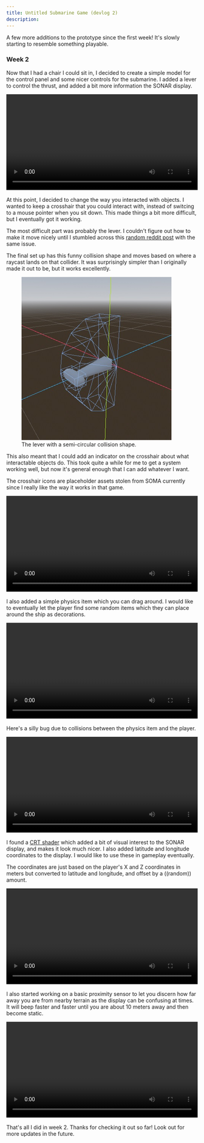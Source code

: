 ```yaml
---
title: Untitled Submarine Game (devlog 2)
description:
---
```


A few more additions to the prototype since the first week! It's slowly starting to resemble something playable.

### Week 2

Now that I had a chair I could sit in, I decided to create a simple model for the control panel and some nicer controls for the submarine. I added a lever to control the thrust, and added a bit more information the SONAR display.

<video width="100%" controls>
    <source src="/blog/assets/video/a850uOhlfu.mp4" type="video/mp4">
</video>

At this point, I decided to change the way you interacted with objects. I wanted to keep a crosshair that you could interact with, instead of switcing to a mouse pointer when you sit down. This made things a bit more difficult, but I eventually got it working.

The most difficult part was probably the lever. I couldn't figure out how to make it move nicely until I stumbled across this [random reddit post](https://www.reddit.com/r/Unity3D/comments/ogagbj/draggable_lever_with_mouse_cursor/) with the same issue.

The final set up has this funny collision shape and moves based on where a raycast lands on that collider. It was surprisingly simpler than I originally made it out to be, but it works excellently.

<figure>
    <img src="/blog/assets/img/lever.jpg" alt="">
    <figcaption>The lever with a semi-circular collision shape.</figcaption>
</figure>

This also meant that I could add an indicator on the crosshair about what interactable objects do. This took quite a while for me to get a system working well, but now it's general enough that I can add whatever I want.

The crosshair icons are placeholder assets stolen from SOMA currently since I really like the way it works in that game.

<video width="100%" controls>
    <source src="/blog/assets/video/zNdlhPpH6G.mp4" type="video/mp4">
</video>

I also added a simple physics item which you can drag around. I would like to eventually let the player find some random items which they can place around the ship as decorations.

<video width="100%" controls>
    <source src="/blog/assets/video/NnpsGiR1Yy.mp4" type="video/mp4">
</video>

Here's a silly bug due to collisions between the physics item and the player.

<video width="100%" controls>
    <source src="/blog/assets/video/KgIfFpsbrv.mp4" type="video/mp4">
</video>

I found a [CRT shader](https://godotshaders.com/shader/crt-shader-2/) which added a bit of visual interest to the SONAR display, and makes it look much nicer. I also added latitude and longitude coordinates to the display. I would like to use these in gameplay eventually.

The coordinates are just based on the player's X and Z coordinates in meters but converted to latitude and longitude, and offset by a ((random)) amount.

<video width="100%" controls>
    <source src="/blog/assets/video/ijCR6XAYvU.mp4" type="video/mp4">
</video>

I also started working on a basic proximity sensor to let you discern how far away you are from nearby terrain as the display can be confusing at times. It will beep faster and faster until you are about 10 meters away and then become static.

<video width="100%" controls>
    <source src="/blog/assets/video/4D33UT9n3g.mp4" type="video/mp4">
</video>

That's all I did in week 2. Thanks for checking it out so far! Look out for more updates in the future.